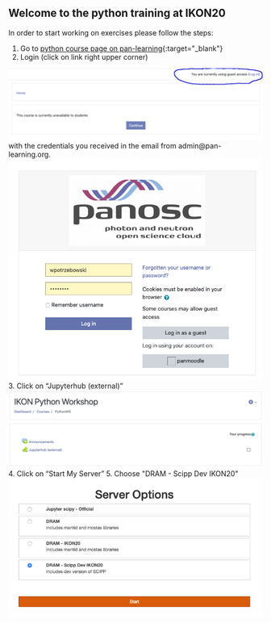 ## Welcome to the python training at IKON20

In order to start working on exercises please follow the steps:
1.  Go to [python course page on pan-learning](https://pan-learning.org/moodle/course/view.php?id=36){:target="_blank"} 
2. Login (click on link right upper corner)
<img src='python_training_ikon3.png'>
with the credentials you received in the email from admin@pan-learning.org.
<img src='python_training_ikon4.png'>
3. Click on “Jupyterhub (external)”
<img src='python_training_ikon1.png'>
4. Click on “Start My Server”
5. Choose "DRAM - Scipp Dev IKON20"
<img src='python_training_ikon2.png'>
